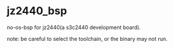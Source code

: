 # jz2440_bsp
no-os-bsp for jz2440(a s3c2440 development board).

note: be careful to select the toolchain, or the binary may not run.


